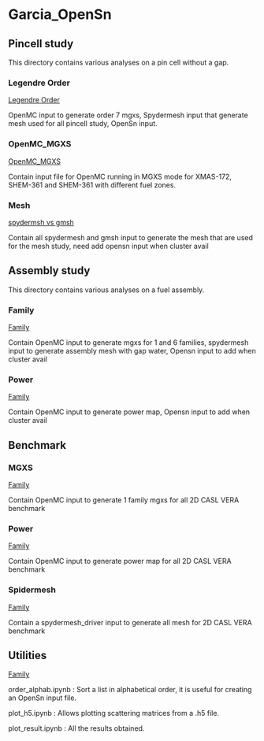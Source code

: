 # Garcia_OpenSn


## Pincell study

This directory contains various analyses on a pin cell without a gap.

### Legendre Order

[Legendre Order](./pincell_study/legendre)

OpenMC input to generate order 7 mgxs, 
Spydermesh input that generate mesh used for all pincell study,
OpenSn input.

### OpenMC_MGXS

[OpenMC_MGXS](./pincell_study/openmc_mgxs)

Contain input file for OpenMC running in MGXS mode for XMAS-172, SHEM-361 and SHEM-361 with different fuel zones.

### Mesh

[spydermsh vs gmsh](./pincell_study/mesh)

Contain all spydermesh and gmsh input to generate the mesh that are used for the mesh study,
need add opensn input when cluster avail


## Assembly study

This directory contains various analyses on a fuel assembly.

### Family

[Family](./assembly_study/family)

Contain OpenMC input to generate mgxs for 1 and 6 families,
spydermesh input to generate assembly mesh with gap water,
Opensn input to add when cluster avail

### Power

[Family](./assembly_study/family)

Contain OpenMC input to generate power map,
Opensn input to add when cluster avail

## Benchmark

### MGXS

[Family](./benchmark/mgxs)

Contain OpenMC input to generate 1 family mgxs for all 2D CASL VERA benchmark

### Power

[Family](./benchmark/power)

Contain OpenMC input to generate power map for all 2D CASL VERA benchmark

### Spidermesh

[Family](./benchmark/power)

Contain a spydermesh_driver input to generate all mesh for 2D CASL VERA benchmark

## Utilities

[Family](./utilities)

order_alphab.ipynb : Sort a list in alphabetical order, it is useful for creating an OpenSn input file.

plot_h5.ipynb : Allows plotting scattering matrices from a .h5 file.

plot_result.ipynb : All the results obtained.
































